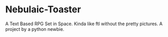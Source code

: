 Nebulaic-Toaster
================

A Text Based RPG Set in Space. Kinda like ftl without the pretty pictures. A project by a python newbie.
